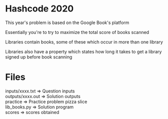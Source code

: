 # Hashcode 2020
This year's problem is based on the Google Book's platform  

Essentially you're to try to maximize the total score of books scanned  

Libraries contain books, some of these which occur in more than one library  

Libraries also have a property which states how long it takes to get a library signed up before book scanning  

# Files
inputs/xxxx.txt => Question inputs  
outputs/xxxx.out => Solution outputs  
practice => Practice problem pizza slice  
lib_books.py => Solution program  
scores => scores obtained  

